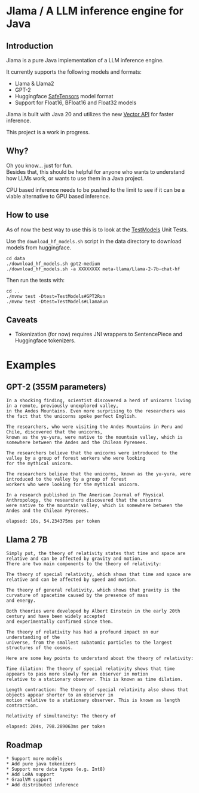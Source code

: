 # Jlama / A LLM inference engine for Java

## Introduction

Jlama is a pure Java implementation of a LLM inference engine.

It currently supports the following models and formats:

  * Llama & Llama2
  * GPT-2 
  * Huggingface [SafeTensors](https://github.com/huggingface/safetensors) model format
  * Support for Float16, BFloat16 and Float32 models

Jlama is built with Java 20 and utilizes the new [Vector API](https://openjdk.org/jeps/448) 
for faster inference.

This project is a work in progress.

## Why?

Oh you know... just for fun.  
Besides that, this should be helpful for anyone who wants to understand how LLMs work, 
or wants to use them in a Java project.

CPU based inference needs to be pushed to the limit to see if it can be a viable alternative to GPU based inference.

## How to use
As of now the best way to use this is to look at the [TestModels](https://github.com/tjake/Jlama/blob/main/src/test/java/com/github/tjake/jlama/models/TestModels.java) Unit Tests.

Use the `download_hf_models.sh` script in the data directory to download models from huggingface.

```shell
cd data
./download_hf_models.sh gpt2-medium
./download_hf_models.sh -a XXXXXXXX meta-llama/Llama-2-7b-chat-hf
```
Then run the tests with:
```shell
cd ..
./mvnw test -Dtest=TestModels#GPT2Run
./mvnw test -Dtest=TestModels#LlamaRun
```
## Caveats
  
 * Tokenization (for now) requires JNI wrappers to SentencePiece and Huggingface tokenizers.

# Examples

## GPT-2 (355M parameters)

```
In a shocking finding, scientist discovered a herd of unicorns living in a remote, previously unexplored valley, 
in the Andes Mountains. Even more surprising to the researchers was the fact that the unicorns spoke perfect English.

The researchers, who were visiting the Andes Mountains in Peru and Chile, discovered that the unicorns, 
known as the yu-yura, were native to the mountain valley, which is somewhere between the Andes and the Chilean Pyrenees.

The researchers believe that the unicorns were introduced to the valley by a group of forest workers who were looking 
for the mythical unicorn.

The researchers believe that the unicorns, known as the yu-yura, were introduced to the valley by a group of forest 
workers who were looking for the mythical unicorn.

In a research published in The American Journal of Physical Anthropology, the researchers discovered that the unicorns
were native to the mountain valley, which is somewhere between the Andes and the Chilean Pyrenees.

elapsed: 10s, 54.234375ms per token

```

## Llama 2 7B

```
Simply put, the theory of relativity states that time and space are relative and can be affected by gravity and motion.
There are two main components to the theory of relativity:

The theory of special relativity, which shows that time and space are relative and can be affected by speed and motion.

The theory of general relativity, which shows that gravity is the curvature of spacetime caused by the presence of mass
and energy. 

Both theories were developed by Albert Einstein in the early 20th century and have been widely accepted 
and experimentally confirmed since then. 

The theory of relativity has had a profound impact on our understanding of the
universe, from the smallest subatomic particles to the largest structures of the cosmos.

Here are some key points to understand about the theory of relativity:

Time dilation: The theory of special relativity shows that time appears to pass more slowly for an observer in motion 
relative to a stationary observer. This is known as time dilation.

Length contraction: The theory of special relativity also shows that objects appear shorter to an observer in 
motion relative to a stationary observer. This is known as length contraction.

Relativity of simultaneity: The theory of 

elapsed: 204s, 798.289063ms per token
```

## Roadmap

    * Support more models
    * Add pure java tokenizers
    * Support more data types (e.g. Int8)
    * Add LoRA support
    * GraalVM support
    * Add distributed inference 
